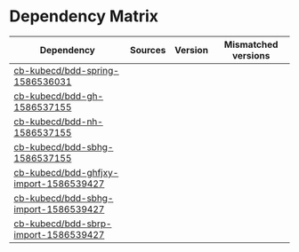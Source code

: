 # Dependency Matrix

Dependency | Sources | Version | Mismatched versions
---------- | ------- | ------- | -------------------
[cb-kubecd/bdd-spring-1586536031](https://github.com/cb-kubecd/bdd-spring-1586536031.git) |  | []() | 
[cb-kubecd/bdd-gh-1586537155](https://github.com/cb-kubecd/bdd-gh-1586537155.git) |  | []() | 
[cb-kubecd/bdd-nh-1586537155](https://github.com/cb-kubecd/bdd-nh-1586537155.git) |  | []() | 
[cb-kubecd/bdd-sbhg-1586537155](https://github.com/cb-kubecd/bdd-sbhg-1586537155.git) |  | []() | 
[cb-kubecd/bdd-ghfjxy-import-1586539427](https://github.com/cb-kubecd/bdd-ghfjxy-import-1586539427.git) |  | []() | 
[cb-kubecd/bdd-sbhg-import-1586539427](https://github.com/cb-kubecd/bdd-sbhg-import-1586539427.git) |  | []() | 
[cb-kubecd/bdd-sbrp-import-1586539427](https://github.com/cb-kubecd/bdd-sbrp-import-1586539427.git) |  | []() | 
